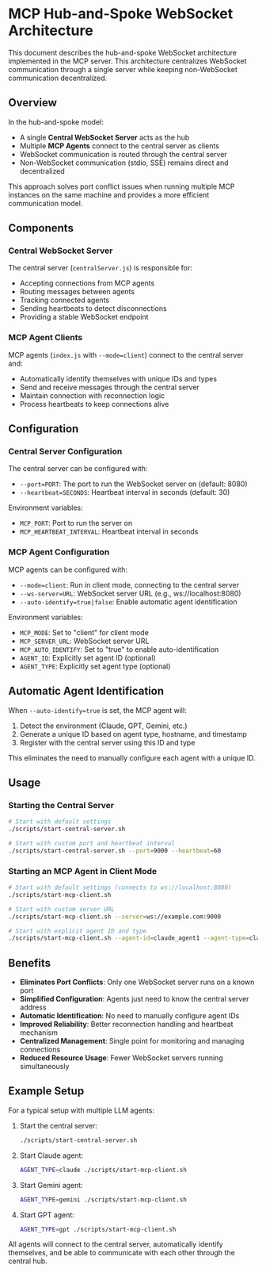 # MCP Hub-and-Spoke WebSocket Architecture

This document describes the hub-and-spoke WebSocket architecture implemented in the MCP server. This architecture centralizes WebSocket communication through a single server while keeping non-WebSocket communication decentralized.

## Overview

In the hub-and-spoke model:

- A single **Central WebSocket Server** acts as the hub
- Multiple **MCP Agents** connect to the central server as clients
- WebSocket communication is routed through the central server
- Non-WebSocket communication (stdio, SSE) remains direct and decentralized

This approach solves port conflict issues when running multiple MCP instances on the same machine and provides a more efficient communication model.

## Components

### Central WebSocket Server

The central server (`centralServer.js`) is responsible for:

- Accepting connections from MCP agents
- Routing messages between agents
- Tracking connected agents
- Sending heartbeats to detect disconnections
- Providing a stable WebSocket endpoint

### MCP Agent Clients

MCP agents (`index.js` with `--mode=client`) connect to the central server and:

- Automatically identify themselves with unique IDs and types
- Send and receive messages through the central server
- Maintain connection with reconnection logic
- Process heartbeats to keep connections alive

## Configuration

### Central Server Configuration

The central server can be configured with:

- `--port=PORT`: The port to run the WebSocket server on (default: 8080)
- `--heartbeat=SECONDS`: Heartbeat interval in seconds (default: 30)

Environment variables:
- `MCP_PORT`: Port to run the server on
- `MCP_HEARTBEAT_INTERVAL`: Heartbeat interval in seconds

### MCP Agent Configuration

MCP agents can be configured with:

- `--mode=client`: Run in client mode, connecting to the central server
- `--ws-server=URL`: WebSocket server URL (e.g., ws://localhost:8080)
- `--auto-identify=true|false`: Enable automatic agent identification

Environment variables:
- `MCP_MODE`: Set to "client" for client mode
- `MCP_SERVER_URL`: WebSocket server URL
- `MCP_AUTO_IDENTIFY`: Set to "true" to enable auto-identification
- `AGENT_ID`: Explicitly set agent ID (optional)
- `AGENT_TYPE`: Explicitly set agent type (optional)

## Automatic Agent Identification

When `--auto-identify=true` is set, the MCP agent will:

1. Detect the environment (Claude, GPT, Gemini, etc.)
2. Generate a unique ID based on agent type, hostname, and timestamp
3. Register with the central server using this ID and type

This eliminates the need to manually configure each agent with a unique ID.

## Usage

### Starting the Central Server

```bash
# Start with default settings
./scripts/start-central-server.sh

# Start with custom port and heartbeat interval
./scripts/start-central-server.sh --port=9000 --heartbeat=60
```

### Starting an MCP Agent in Client Mode

```bash
# Start with default settings (connects to ws://localhost:8080)
./scripts/start-mcp-client.sh

# Start with custom server URL
./scripts/start-mcp-client.sh --server=ws://example.com:9000

# Start with explicit agent ID and type
./scripts/start-mcp-client.sh --agent-id=claude_agent1 --agent-type=claude
```

## Benefits

- **Eliminates Port Conflicts**: Only one WebSocket server runs on a known port
- **Simplified Configuration**: Agents just need to know the central server address
- **Automatic Identification**: No need to manually configure agent IDs
- **Improved Reliability**: Better reconnection handling and heartbeat mechanism
- **Centralized Management**: Single point for monitoring and managing connections
- **Reduced Resource Usage**: Fewer WebSocket servers running simultaneously

## Example Setup

For a typical setup with multiple LLM agents:

1. Start the central server:
   ```bash
   ./scripts/start-central-server.sh
   ```

2. Start Claude agent:
   ```bash
   AGENT_TYPE=claude ./scripts/start-mcp-client.sh
   ```

3. Start Gemini agent:
   ```bash
   AGENT_TYPE=gemini ./scripts/start-mcp-client.sh
   ```

4. Start GPT agent:
   ```bash
   AGENT_TYPE=gpt ./scripts/start-mcp-client.sh
   ```

All agents will connect to the central server, automatically identify themselves, and be able to communicate with each other through the central hub.
